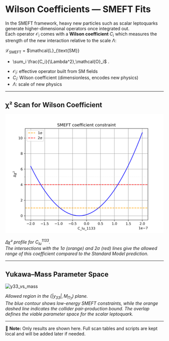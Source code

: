 # Wilson Coefficients — SMEFT Fits

In the SMEFT framework, heavy new particles such as scalar leptoquarks generate
higher-dimensional operators once integrated out.  
Each operator $\mathcal{O}_i$ comes with a **Wilson coefficient** $C_i$ which measures
the strength of the new interaction relative to the scale $\Lambda$:


$\mathcal{L}_{\text{SMEFT}}$ = $\mathcal{L}_{\text{SM}}
+ \sum_i \frac{C_i}{\Lambda^2}\,\mathcal{O}_i$ .

- $\mathcal{O}_i$: effective operator built from SM fields  
- $C_i$: Wilson coefficient (dimensionless, encodes new physics)  
- $\Lambda$: scale of new physics  

---

## χ² Scan for Wilson Coefficient

![C_lu_1133](plots/C_lu_1133.png)

*Δχ² profile for $C_{lu}^{1133}$.  
The intersections with the 1σ (orange) and 2σ (red) lines give the allowed range
of this coefficient compared to the Standard Model prediction.*

---

## Yukawa–Mass Parameter Space

![y33_vs_mass](plots/y33_vs_mass.png)

*Allowed region in the $(|y_{33}|, M_{\Pi_7})$ plane.  
The blue contour shows low-energy SMEFT constraints, while the orange dashed
line indicates the collider pair-production bound. The overlap defines the
viable parameter space for the scalar leptoquark.*

---

📌 **Note:** Only results are shown here. Full scan tables and scripts are kept local and
will be added later if needed.

